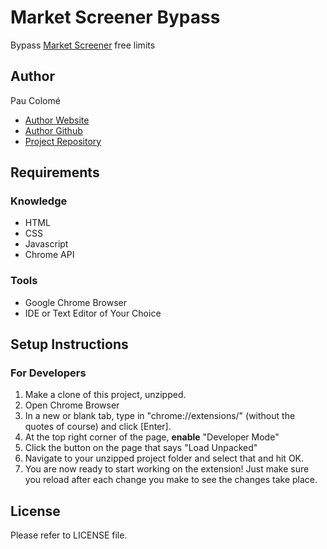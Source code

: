# Market Screener Bypass
Bypass [Market Screener](marketscreener.com) free limits

## Author
Pau Colomé
- [Author Website](https://pau-colome-dev.vercel.app/)
- [Author Github](https://github.com/elpatronaco)
- [Project Repository](https://github.com/elpatronaco/market-screener-extension)

## Requirements
### Knowledge
- HTML
- CSS
- Javascript
- Chrome API
### Tools
- Google Chrome Browser
- IDE or Text Editor of Your Choice

## Setup Instructions
### For Developers
1. Make a clone of this project, unzipped.
2. Open Chrome Browser
3. In a new or blank tab, type in "chrome://extensions/" (without the quotes of course) and click [Enter].
4. At the top right corner of the page, **enable** "Developer Mode"
5. Click the button on the page that says "Load Unpacked"
6. Navigate to your unzipped project folder and select that and hit OK.
7. You are now ready to start working on the extension! Just make sure you reload after each change you make to see the changes take place.

## License
Please refer to LICENSE file.
